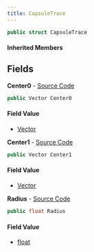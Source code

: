 ```yaml
---
title: CapsuleTrace
---
```


```csharp
public struct CapsuleTrace
```

#### Inherited Members

## Fields

**Center0** - [Source Code](https://github.com/swiftly-solution/swiftlys2/blob/main/managed/src/SwiftlyS2.Shared/Natives/Structs/Ray_t.cs#L30)

```csharp
public Vector Center0
```

#### Field Value

- [Vector](/docs/api/shared/natives/vector)

**Center1** - [Source Code](https://github.com/swiftly-solution/swiftlys2/blob/main/managed/src/SwiftlyS2.Shared/Natives/Structs/Ray_t.cs#L31)

```csharp
public Vector Center1
```

#### Field Value

- [Vector](/docs/api/shared/natives/vector)

**Radius** - [Source Code](https://github.com/swiftly-solution/swiftlys2/blob/main/managed/src/SwiftlyS2.Shared/Natives/Structs/Ray_t.cs#L32)

```csharp
public float Radius
```

#### Field Value

- [float](https://learn.microsoft.com/dotnet/api/system.single)

